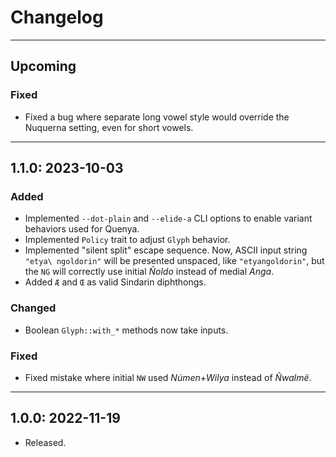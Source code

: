 # Changelog

---
## Upcoming

### Fixed
- Fixed a bug where separate long vowel style would override the Nuquerna setting, even for short vowels.

---
## 1.1.0: 2023-10-03

### Added
- Implemented `--dot-plain` and `--elide-a` CLI options to enable variant behaviors used for Quenya.
- Implemented `Policy` trait to adjust `Glyph` behavior.
- Implemented "silent split" escape sequence. Now, ASCII input string `"etya\ ngoldorin"` will be presented unspaced, like `"etyangoldorin"`, but the `NG` will correctly use initial *Ñoldo* instead of medial *Anga*.
- Added `Æ` and `Œ` as valid Sindarin diphthongs.
### Changed
- Boolean `Glyph::with_*` methods now take inputs.
### Fixed
- Fixed mistake where initial `NW` used *Númen*+*Wilya* instead of *Ñwalmë*.

---
## 1.0.0: 2022-11-19
- Released.
